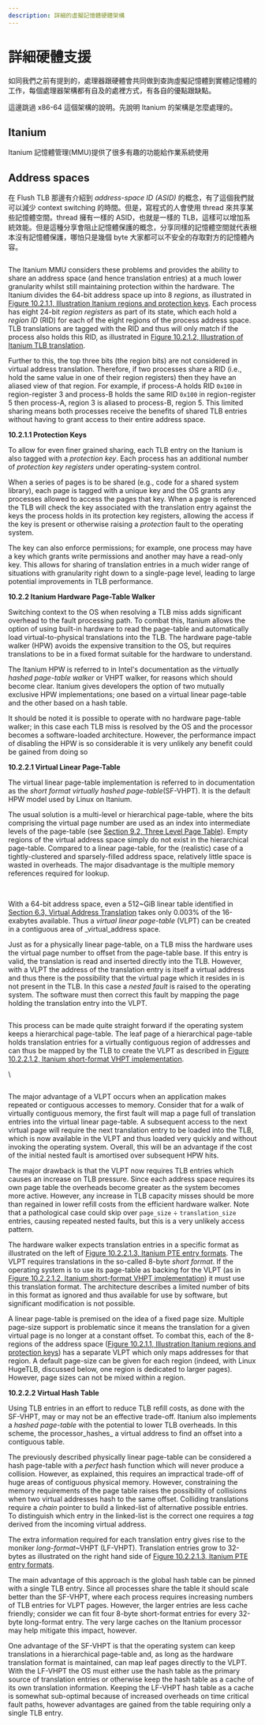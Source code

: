 ```yaml
---
description: 詳細的虛擬記憶體硬體架構
---
```


# 詳細硬體支援

如同我們之前有提到的，處理器跟硬體會共同做到查詢虛擬記憶體到實體記憶體的工作，每個處理器架構都有自及的處裡方式，有各自的優點跟缺點。

這邊跳過 x86-64 這個架構的說明。先說明  Itanium 的架構是怎麼處理的。

## Itanium

Itanium 記憶體管理(MMU)提供了很多有趣的功能給作業系統使用

## **Address spaces**

在 Flush TLB 那邊有介紹到 _address-space ID (ASID)_ 的概念，有了這個我們就可以減少 context switching 的時間。但是，寫程式的人會使用 thread 來共享某些記憶體空間。thread 擁有一樣的 ASID，也就是一樣的 TLB，這樣可以增加系統效能。但是這種分享會阻止記憶體保護的概念，分享同樣的記憶體空間就代表根本沒有記憶體保護，哪怕只是幾個 byte 大家都可以不安全的存取對方的記憶體內容。

<figure><img src="../.gitbook/assets/ia64-regions-keys.svg" alt=""><figcaption></figcaption></figure>

The Itanium MMU considers these problems and provides the ability to share an address space (and hence translation entries) at a much lower granularity whilst still maintaining protection within the hardware. The Itanium divides the 64-bit address space up into 8 _regions_, as illustrated in [Figure 10.2.1.1, Illustration Itanium regions and protection keys](https://www.bottomupcs.com/ch06s10.html#ia64\_regions\_keys). Each process has eight 24-bit _region registers_ as part of its state, which each hold a _region ID_ (RID) for each of the eight regions of the process address space. TLB translations are tagged with the RID and thus will only match if the process also holds this RID, as illustrated in [Figure 10.2.1.2, Illustration of Itanium TLB translation](https://www.bottomupcs.com/ch06s10.html#ia64\_tlb\_translation).

Further to this, the top three bits (the region bits) are not considered in virtual address translation. Therefore, if two processes share a RID (i.e., hold the same value in one of their region registers) then they have an aliased view of that region. For example, if process-A holds RID `0x100` in region-register 3 and process-B holds the same RID `0x100` in region-register 5 then process-A, region 3 is aliased to process-B, region 5. This limited sharing means both processes receive the benefits of shared TLB entries without having to grant access to their entire address space.

**10.2.1.1 Protection Keys**

To allow for even finer grained sharing, each TLB entry on the Itanium is also tagged with a _protection key_. Each process has an additional number of _protection key registers_ under operating-system control.

When a series of pages is to be shared (e.g., code for a shared system library), each page is tagged with a unique key and the OS grants any processes allowed to access the pages that key. When a page is referenced the TLB will check the key associated with the translation entry against the keys the process holds in its protection key registers, allowing the access if the key is present or otherwise raising a _protection_ fault to the operating system.

The key can also enforce permissions; for example, one process may have a key which grants write permissions and another may have a read-only key. This allows for sharing of translation entries in a much wider range of situations with granularity right down to a single-page level, leading to large potential improvements in TLB performance.

**10.2.2 Itanium Hardware Page-Table Walker**

Switching context to the OS when resolving a TLB miss adds significant overhead to the fault processing path. To combat this, Itanium allows the option of using built-in hardware to read the page-table and automatically load virtual-to-physical translations into the TLB. The hardware page-table walker (HPW) avoids the expensive transition to the OS, but requires translations to be in a fixed format suitable for the hardware to understand.

The Itanium HPW is referred to in Intel's documentation as the _virtually hashed page-table walker_ or VHPT walker, for reasons which should become clear. Itanium gives developers the option of two mutually exclusive HPW implementations; one based on a virtual linear page-table and the other based on a hash table.

It should be noted it is possible to operate with no hardware page-table walker; in this case each TLB miss is resolved by the OS and the processor becomes a software-loaded architecture. However, the performance impact of disabling the HPW is so considerable it is very unlikely any benefit could be gained from doing so

**10.2.2.1 Virtual Linear Page-Table**

The virtual linear page-table implementation is referred to in documentation as the _short format virtually hashed page-table_(SF-VHPT). It is the default HPW model used by Linux on Itanium.

The usual solution is a multi-level or hierarchical page-table, where the bits comprising the virtual page number are used as an index into intermediate levels of the page-table (see [Section 9.2, Three Level Page Table](https://www.bottomupcs.com/ch06s09.html#three\_level\_page\_table)). Empty regions of the virtual address space simply do not exist in the hierarchical page-table. Compared to a linear page-table, for the (realistic) case of a tightly-clustered and sparsely-filled address space, relatively little space is wasted in overheads. The major disadvantage is the multiple memory references required for lookup.

<figure><img src="../.gitbook/assets/hierarchical-pt.svg" alt=""><figcaption></figcaption></figure>

\
With a 64-bit address space, even a 512\~GiB linear table identified in [Section 6.3, Virtual Address Translation](https://www.bottomupcs.com/ch06s06.html#virtual\_address\_translation) takes only 0.003% of the 16-exabytes available. Thus a _virtual linear page-table_ (VLPT) can be created in a contiguous area of _virtual_address space.

Just as for a physically linear page-table, on a TLB miss the hardware uses the virtual page number to offset from the page-table base. If this entry is valid, the translation is read and inserted directly into the TLB. However, with a VLPT the address of the translation entry is itself a virtual address and thus there is the possibility that the virtual page which it resides in is not present in the TLB. In this case a _nested fault_ is raised to the operating system. The software must then correct this fault by mapping the page holding the translation entry into the VLPT.

<figure><img src="../.gitbook/assets/ia64-short-format.svg" alt=""><figcaption></figcaption></figure>

This process can be made quite straight forward if the operating system keeps a hierarchical page-table. The leaf page of a hierarchical page-table holds translation entries for a virtually contiguous region of addresses and can thus be mapped by the TLB to create the VLPT as described in [Figure 10.2.2.1.2, Itanium short-format VHPT implementation](https://www.bottomupcs.com/ch06s10.html#ia64\_short\_format).

\


<figure><img src="../.gitbook/assets/ia64-ptes.svg" alt=""><figcaption></figcaption></figure>

The major advantage of a VLPT occurs when an application makes repeated or contiguous accesses to memory. Consider that for a walk of virtually contiguous memory, the first fault will map a page full of translation entries into the virtual linear page-table. A subsequent access to the next virtual page will require the next translation entry to be loaded into the TLB, which is now available in the VLPT and thus loaded very quickly and without invoking the operating system. Overall, this will be an advantage if the cost of the initial nested fault is amortised over subsequent HPW hits.

The major drawback is that the VLPT now requires TLB entries which causes an increase on TLB pressure. Since each address space requires its own page table the overheads become greater as the system becomes more active. However, any increase in TLB capacity misses should be more than regained in lower refill costs from the efficient hardware walker. Note that a pathological case could skip over `page_size` ÷ `translation_size` entries, causing repeated nested faults, but this is a very unlikely access pattern.

The hardware walker expects translation entries in a specific format as illustrated on the left of [Figure 10.2.2.1.3, Itanium PTE entry formats](https://www.bottomupcs.com/ch06s10.html#ia64\_ptes). The VLPT requires translations in the so-called 8-byte _short format_. If the operating system is to use its page-table as backing for the VLPT (as in [Figure 10.2.2.1.2, Itanium short-format VHPT implementation](https://www.bottomupcs.com/ch06s10.html#ia64\_short\_format)) it must use this translation format. The architecture describes a limited number of bits in this format as ignored and thus available for use by software, but significant modification is not possible.

A linear page-table is premised on the idea of a fixed page size. Multiple page-size support is problematic since it means the translation for a given virtual page is no longer at a constant offset. To combat this, each of the 8-regions of the address space ([Figure 10.2.1.1, Illustration Itanium regions and protection keys](https://www.bottomupcs.com/ch06s10.html#ia64\_regions\_keys)) has a separate VLPT which only maps addresses for that region. A default page-size can be given for each region (indeed, with Linux HugeTLB, discussed below, one region is dedicated to larger pages). However, page sizes can not be mixed within a region.

**10.2.2.2 Virtual Hash Table**

Using TLB entries in an effort to reduce TLB refill costs, as done with the SF-VHPT, may or may not be an effective trade-off. Itanium also implements a _hashed page-table_ with the potential to lower TLB overheads. In this scheme, the processor_hashes_ a virtual address to find an offset into a contiguous table.

The previously described physically linear page-table can be considered a hash page-table with a _perfect_ hash function which will never produce a collision. However, as explained, this requires an impractical trade-off of huge areas of contiguous physical memory. However, constraining the memory requirements of the page table raises the possibility of collisions when two virtual addresses hash to the same offset. Colliding translations require a _chain_ pointer to build a linked-list of alternative possible entries. To distinguish which entry in the linked-list is the correct one requires a _tag_ derived from the incoming virtual address.

The extra information required for each translation entry gives rise to the moniker _long-format_\~VHPT (LF-VHPT). Translation entries grow to 32-bytes as illustrated on the right hand side of [Figure 10.2.2.1.3, Itanium PTE entry formats](https://www.bottomupcs.com/ch06s10.html#ia64\_ptes).

The main advantage of this approach is the global hash table can be pinned with a single TLB entry. Since all processes share the table it should scale better than the SF-VHPT, where each process requires increasing numbers of TLB entries for VLPT pages. However, the larger entries are less cache friendly; consider we can fit four 8-byte short-format entries for every 32-byte long-format entry. The very large caches on the Itanium processor may help mitigate this impact, however.

One advantage of the SF-VHPT is that the operating system can keep translations in a hierarchical page-table and, as long as the hardware translation format is maintained, can map leaf pages directly to the VLPT. With the LF-VHPT the OS must either use the hash table as the primary source of translation entries or otherwise keep the hash table as a cache of its own translation information. Keeping the LF-VHPT hash table as a cache is somewhat sub-optimal because of increased overheads on time critical fault paths, however advantages are gained from the table requiring only a single TLB entry.
